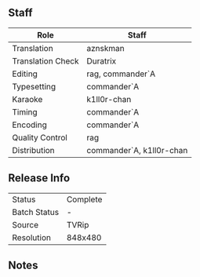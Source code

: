 ## Staff

| Role              | Staff                               |
|-------------------|-------------------------------------|
| Translation       | aznskman                            |
| Translation Check | Duratrix                            |
| Editing           | rag, commander`A                    |
| Typesetting       | commander`A                         |
| Karaoke           | k1ll0r-chan                         |
| Timing            | commander`A                         |
| Encoding          | commander`A                         |
| Quality Control   | rag                                 |
| Distribution      | commander`A, k1ll0r-chan            |

## Release Info

|              |           |
|--------------|-----------|
| Status       | Complete  |
| Batch Status | -         |
| Source       | TVRip     |
| Resolution   | 848x480   |

## Notes
